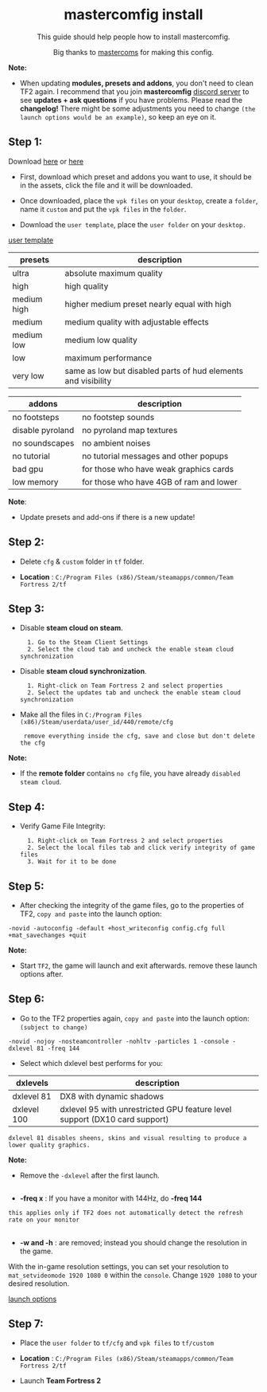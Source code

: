 <h1 align="center">
mastercomfig install
</h1>

<p align="center">This guide should help people how to install mastercomfig.
</p>

<p align="center">Big thanks to
	<a href="https://github.com/mastercoms">mastercoms</a> for making this config.
</p>

**Note:**
 
* When updating **modules, presets and addons**, you don't need to clean TF2 again. I recommend that you join **mastercomfig** [discord server](https://discord.com/invite/CuPb2zV) to see **updates + ask questions** if you have problems. Please read the **changelog!** There might be some adjustments you need to change `(the launch options would be an example)`, so keep an eye on it.

## Step 1:

Download [here](https://github.com/mastercomfig/mastercomfig/releases) or [here](https://mastercomfig.com/download)
 
* First, download which preset and addons you want to use, it should be in the assets, click the file and it will be downloaded.

* Once downloaded, place the `vpk files` on your `desktop`, create a `folder`, name it `custom` and put the `vpk files` in the `folder`.
 
* Download the `user template`, place the `user folder` on your `desktop.`

[user template](https://mega.nz/file/ows0nAqY#jpgJKNTbbRo2tkhbacO84oisfuXu7Ip3KhkuCGSnrE0/)

<table>
	<thead>
		<th>presets</th>
		<th>description</th>
	</thead>
	<tbody>
	<tr>
		<td>ultra</td>
		<td>
			absolute maximum quality
		</td>
	</tr>
	<tr>
		<td>high</td>
		<td>
			high quality
		</td>
	</tr>
		<tr>
		<td>medium high</td>
		<td>
			higher medium preset nearly equal with high
		</td>
	</tr>
		<tr>
		<td>medium</td>
		<td>
			medium quality with adjustable effects
		</td>
	</tr>
		<tr>
		<td>medium low</td>
		<td>
			medium low quality 
		</td>
	</tr>
		<tr>
		<td>low</td>
		<td>
			maximum performance
		</td>
	</tr>
		<tr>
		<td>very low</td>
		<td>
			same as low but disabled parts of hud elements and visibility
		</td>
	</tr>
	</tbody>
</table>

<table>
	<thead>
		<th>addons</th>
		<th>description</th>
	</thead>
	<tbody>
	<tr>
		<td>no footsteps</td>
		<td>
			no footstep sounds
		</td>
	</tr>
	<tr>
		<td>disable pyroland</td>
		<td>
			no pyroland map textures
		</td>
	</tr>
		<tr>
		<td>no soundscapes</td>
		<td>
			no ambient noises
		</td>
	</tr>
		<tr>
		<td>no tutorial</td>
		<td>
			no tutorial messages and other popups 
		</td>
	</tr>
		<tr>
		<td>bad gpu</td>
		<td>
			for those who have weak graphics cards 
		</td>
	</tr>
		<tr>
		<td>low memory</td>
		<td>
			for those who have 4GB of ram and lower
		</td>
	</tr>
	</tbody>
</table>

**Note**: 

* Update presets and add-ons if there is a new update!
 
## Step 2:
 
* Delete `cfg` & `custom` folder in `tf` folder.
 
* **Location** : `C:/Program Files (x86)/Steam/steamapps/common/Team Fortress 2/tf`
 
## Step 3:

* Disable **steam cloud on steam**.

		1. Go to the Steam Client Settings
		2. Select the cloud tab and uncheck the enable steam cloud synchronization

* Disable **steam cloud synchronization**.

		1. Right-click on Team Fortress 2 and select properties
		2. Select the updates tab and uncheck the enable steam cloud synchronization
                
* Make all the files in `C:/Program Files (x86)/Steam/userdata/user_id/440/remote/cfg`
 
       remove everything inside the cfg, save and close but don't delete the cfg
                  
**Note:** 

* If the **remote folder** contains `no cfg` file, you have already `disabled steam cloud`.
 
## Step 4:
 
* Verify Game File Integrity:
 
		1. Right-click on Team Fortress 2 and select properties
		2. Select the local files tab and click verify integrity of game files
		3. Wait for it to be done
 
## Step 5:
 
* After checking the integrity of the game files, go to the properties of TF2, `copy and paste` into the launch option:
  
`-novid -autoconfig -default +host_writeconfig config.cfg full +mat_savechanges +quit`

**Note:**

* Start `TF2`, the game will launch and exit afterwards. remove these launch options after.
 
## Step 6:
 
* Go to the TF2 properties again, `copy and paste` into the launch option: `(subject to change)`

`-novid -nojoy -nosteamcontroller -nohltv -particles 1 -console -dxlevel 81 -freq 144`
 
* Select which dxlevel best performs for you:

<table>
	<thead>
		<th>dxlevels</th>
		<th>description</th>
	</thead>
	<tbody>
	<tr>
		<td>dxlevel 81</td>
		<td>
			DX8 with dynamic shadows
		</td>
	</tr>
	<tr>
		<td>dxlevel 100</td>
		<td>
			dxlevel 95 with unrestricted GPU feature level support (DX10 card support)
		</td>
	</tr>
	</tbody>
</table>

`dxlevel 81 disables sheens, skins and visual resulting to produce a lower quality graphics.`

**Note:** 

* Remove the `-dxlevel` after the first launch.

##
 
* **-freq x** : If you have a monitor with 144Hz, do **-freq 144**

`this applies only if TF2 does not automatically detect the refresh rate on your monitor`
      
##
 
* **-w and -h** : are removed; instead you should change the resolution in the game.
 
With the in-game resolution settings, you can set your resolution to `mat_setvideomode 1920 1080 0` within the `console`. Change `1920 1080` to your desired resolution.
 
[launch options](https://docs.mastercomfig.com/en/latest/customization/launch_options/)
 
## Step 7:
 
* Place the `user folder` to `tf/cfg` and `vpk files` to `tf/custom`
 
* **Location** : `C:/Program Files (x86)/Steam/steamapps/common/Team Fortress 2/tf`

* Launch **Team Fortress 2**
